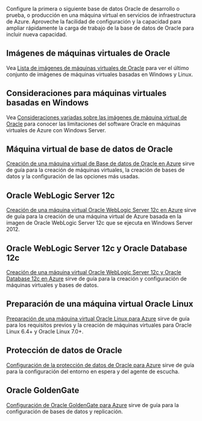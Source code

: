 
 

Configure la primera o siguiente base de datos Oracle de desarrollo o prueba, o producción en una máquina virtual en servicios de infraestructura de Azure. Aproveche la facilidad de configuración y la capacidad para ampliar rápidamente la carga de trabajo de la base de datos de Oracle para incluir nueva capacidad.

## Imágenes de máquinas virtuales de Oracle

Vea [Lista de imágenes de máquinas virtuales de Oracle](../articles/virtual-machines/virtual-machines-linux-classic-oracle-images.md) para ver el último conjunto de imágenes de máquinas virtuales basadas en Windows y Linux.

## Consideraciones para máquinas virtuales basadas en Windows

Vea [Consideraciones variadas sobre las imágenes de máquina virtual de Oracle](../articles/virtual-machines/virtual-machines-windows-classic-oracle-considerations.md) para conocer las limitaciones del software Oracle en máquinas virtuales de Azure con Windows Server.

## Máquina virtual de base de datos de Oracle

[Creación de una máquina virtual de Base de datos de Oracle en Azure](../articles/virtual-machines/virtual-machines-windows-classic-create-oracle-database.md) sirve de guía para la creación de máquinas virtuales, la creación de bases de datos y la configuración de las opciones más usadas.

## Oracle WebLogic Server 12c

[Creación de una máquina virtual Oracle WebLogic Server 12c en Azure](../articles/virtual-machines/virtual-machines-windows-create-oracle-weblogic-server-12c.md) sirve de guía para la creación de una máquina virtual de Azure basada en la imagen de Oracle WebLogic Server 12c que se ejecuta en Windows Server 2012.

## Oracle WebLogic Server 12c y Oracle Database 12c

[Creación de una máquina virtual Oracle WebLogic Server 12c y Oracle Database 12c en Azure](../articles/virtual-machines/virtual-machines-windows-create-oracle-weblogic-server-12c-database.md) sirve de guía para la creación y configuración de máquinas virtuales y bases de datos.

## Preparación de una máquina virtual Oracle Linux

[Preparación de una máquina virtual Oracle Linux para Azure](../articles/virtual-machines/virtual-machines-linux-prepare-oracle.md) sirve de guía para los requisitos previos y la creación de máquinas virtuales para Oracle Linux 6.4+ y Oracle Linux 7.0+.

## Protección de datos de Oracle

[Configuración de la protección de datos de Oracle para Azure](../articles/virtual-machines/virtual-machines-windows-classic-configure-oracle-data-guard.md) sirve de guía para la configuración del entorno en espera y del agente de escucha.

## Oracle GoldenGate

[Configuración de Oracle GoldenGate para Azure](../articles/virtual-machines/virtual-machines-windows-classic-configure-oracle-goldengate.md) sirve de guía para la configuración de bases de datos y replicación.

<!---HONumber=AcomDC_0323_2016-->